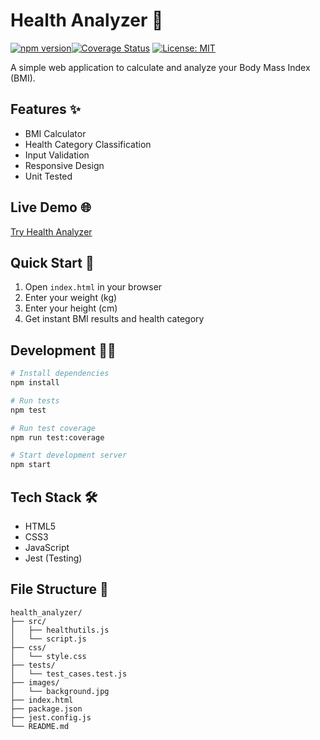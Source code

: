 # Health Analyzer 🏥

[![npm version](https://img.shields.io/npm/v/health-analyzer?style=flat-square)](https://www.npmjs.com/package/health-analyzer)[![Coverage Status](https://img.shields.io/badge/coverage-100%25-brightgreen)](https://github.com/bhatishan2003/health_analyzer)
[![License: MIT](https://img.shields.io/badge/License-MIT-yellow.svg)](https://opensource.org/licenses/MIT)

A simple web application to calculate and analyze your Body Mass Index (BMI).

## Features ✨

- BMI Calculator
- Health Category Classification
- Input Validation
- Responsive Design
- Unit Tested

## Live Demo 🌐

[Try Health Analyzer](https://bhatishan2003.github.io/health-analyzer)

## Quick Start 🚀

1. Open `index.html` in your browser
2. Enter your weight (kg)
3. Enter your height (cm)
4. Get instant BMI results and health category

## Development 👨‍💻

```bash
# Install dependencies
npm install

# Run tests
npm test

# Run test coverage
npm run test:coverage

# Start development server
npm start
```

## Tech Stack 🛠️

- HTML5
- CSS3
- JavaScript
- Jest (Testing)

## File Structure 📁

```
health_analyzer/
├── src/
│   ├── healthutils.js
│   └── script.js
├── css/
│   └── style.css
├── tests/
│   └── test_cases.test.js
├── images/
│   └── background.jpg
├── index.html
├── package.json
├── jest.config.js
└── README.md
```
